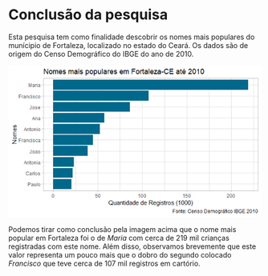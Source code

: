 # Conclusão da pesquisa 

Esta pesquisa tem como finalidade descobrir os nomes mais populares do munícipio de Fortaleza, localizado no estado do Ceará. Os dados são de origem do Censo Demográfico do IBGE do ano de 2010.

![](https://raw.githubusercontent.com/alisondsl/RProjects/main/An%C3%A1lise%20Explorat%C3%B3ria/Nomes_Fortaleza/plot_names_fortaleza.png)

Podemos tirar como conclusão pela imagem acima que o nome mais popular em Fortaleza foi o de *Maria* com cerca de 219 mil crianças registradas com este nome. Além disso, observamos brevemente que este valor representa um pouco mais que o dobro do segundo colocado *Francisco* que teve cerca de 107 mil registros em cartório.
